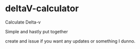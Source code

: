 # deltaV-calculator
Calculate Delta-v

Simple and hastly put together

create and issue if you want any updates or something I dunno.

